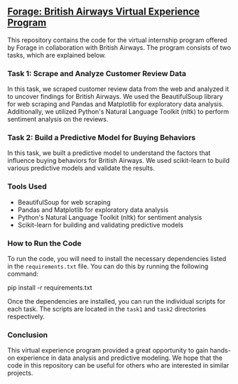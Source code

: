## [Forage: British Airways Virtual Experience Program](https://www.theforage.com/virtual-internships/NjynCWzGSaWXQCxSX?ref=vAuarJSrf78XvNdes)

This repository contains the code for the virtual internship program offered by Forage in collaboration with British Airways. The program consists of two tasks, which are explained below.

### Task 1: Scrape and Analyze Customer Review Data

In this task, we scraped customer review data from the web and analyzed it to uncover findings for British Airways. We used the BeautifulSoup library for web scraping and Pandas and Matplotlib for exploratory data analysis. Additionally, we utilized Python's Natural Language Toolkit (nltk) to perform sentiment analysis on the reviews.

### Task 2: Build a Predictive Model for Buying Behaviors

In this task, we built a predictive model to understand the factors that influence buying behaviors for British Airways. We used scikit-learn to build various predictive models and validate the results.

### Tools Used

- BeautifulSoup for web scraping
- Pandas and Matplotlib for exploratory data analysis
- Python's Natural Language Toolkit (nltk) for sentiment analysis
- Scikit-learn for building and validating predictive models

### How to Run the Code

To run the code, you will need to install the necessary dependencies listed in the `requirements.txt` file. You can do this by running the following command:

pip install -r requirements.txt


Once the dependencies are installed, you can run the individual scripts for each task. The scripts are located in the `task1` and `task2` directories respectively.

### Conclusion

This virtual experience program provided a great opportunity to gain hands-on experience in data analysis and predictive modeling. We hope that the code in this repository can be useful for others who are interested in similar projects.
